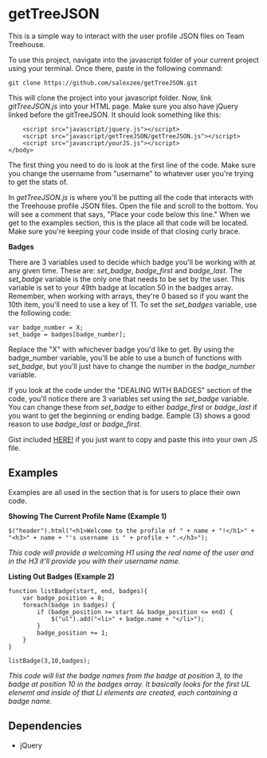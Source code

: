 # getTreeJSON
This is a simple way to interact with the user profile JSON files on Team Treehouse.

To use this project, navigate into the javascript folder of your current project using your terminal. Once there, paste in the following command:

`git clone https://github.com/salexzee/getTreeJSON.git`

This will clone the project into your javascript folder. Now, link *gitTreeJSON.js* into your HTML page. Make sure you also have jQuery linked before the gitTreeJSON. It should look something like this:

```
	<script src="javascript/jquery.js"></script>
	<script src="javascript/getTreeJSON/getTreeJSON.js"></script>
	<script src="javascript/yourJS.js"></script>
</body>
```

The first thing you need to do is look at the first line of the code. Make sure you change the username from "username" to whatever user you're trying to get the stats of.

In *getTreeJSON.js* is where you'll be putting all the code that interacts with the Treehouse profile JSON files. Open the file and scroll to the bottom. You will see a comment that says, "Place your code below this line." When we get to the examples section, this is the place all that code will be located. Make sure you're keeping your code inside of that closing curly brace.

**Badges**

There are 3 variables used to decide which badge you'll be working with at any given time. These are: *set_badge*, *badge_first* and *badge_last*. The *set_badge* variable is the only one that needs to be set by the user. This variable is set to your 49th badge at location 50 in the badges array. Remember, when working with arrays, they're 0 based so if you want the 10th item, you'll need to use a key of 11. To set the *set_badges* variable, use the following code:

```
var badge_number = X;
set_badge = badges[badge_number];
```

Replace the "X" with whichever badge you'd like to get. By using the badge_number variable, you'll be able to use a bunch of functions with *set_badge*, but you'll just have to change the number in the *badge_number* variable.

If you look at the code under the "DEALING WITH BADGES" section of the code, you'll notice there are 3 variables set using the *set_badge* variable. You can change these from *set_badge* to either *badge_first* or *badge_last* if you want to get the beginning or ending badge. Eample (3) shows a good reason to use *badge_last* or *badge_first*.



Gist included [HERE!](https://gist.github.com/salexzee/71af99b14c25c78e33ba) if you just want to copy and paste this into your own JS file.

Examples
-----------

Examples are all used in the section that is for users to place their own code.

**Showing The Current Profile Name (Example 1)**

```
$("header").html("<h1>Welcome to the profile of " + name + "!</h1>" +
"<h3>" + name + "'s username is " + profile + ".</h3>");
```

*This code will provide a welcoming H1 using the real name of the user and in the H3 it'll provide you with their username name.*

**Listing Out Badges (Example 2)**

```
function listBadge(start, end, badges){
	var badge_position = 0;
	foreach(badge in badges) {
		if (badge_position >= start && badge_position <= end) {
			$("ul").add("<li>" + badge.name + "</li>");
		} 
		badge_position += 1;
	}
}

listBadge(3,10,badges);
```

*This code will list the badge names from the badge at position 3, to the badge at position 10 in the badges array. It basically looks for the first UL elenemt and inside of that LI elements are created, each containing a badge name.*


Dependencies
-----------
* jQuery
